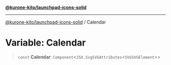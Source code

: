 [**@kurone-kito/launchpad-icons-solid**](../README.md)

***

[@kurone-kito/launchpad-icons-solid](../globals.md) / Calendar

# Variable: Calendar

> `const` **Calendar**: `Component`\<`JSX.SvgSVGAttributes`\<`SVGSVGElement`\>\>
